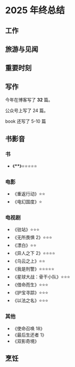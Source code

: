 # 2025 年终总结

## 工作

## 旅游与见闻

## 重要时刻

## 写作

今年在博客写了 **32** 篇。

公众号上写了 24 篇。

book 还写了 5-10 篇

## 书影音

### 书

-   《**\*\***》⭐⭐⭐⭐⭐

### 电影

-   《重返行动》⭐⭐
-   《电幻国度》⭐

### 电视剧

-   《驻站》⭐⭐⭐
-   《无所畏惧 2》⭐⭐⭐
-   《漂白》⭐⭐
-   《异人之下 2》⭐⭐⭐⭐
-   《乌云之上》⭐⭐
-   《我是刑警》⭐⭐⭐⭐⭐
-   《星球大战：骨干小队》⭐⭐⭐
-   《借命而生》⭐⭐⭐
-   《护宝寻踪》⭐⭐⭐
-   《以法之名》⭐⭐⭐

### 其他

-   《使命召唤 18》
-   《最后生还者 1》
-   《双影奇境》

## 烹饪
